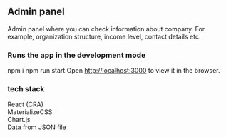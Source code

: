 ## Admin panel

Admin panel where you can check information about company.
For example, organization structure, income level, contact details etc.

### Runs the app in the development mode
npm i
npm run start
Open [http://localhost:3000](http://localhost:3000) to view it in the browser.

### tech stack
React (CRA)\
MaterializeCSS\
Chart.js\
Data from JSON file
